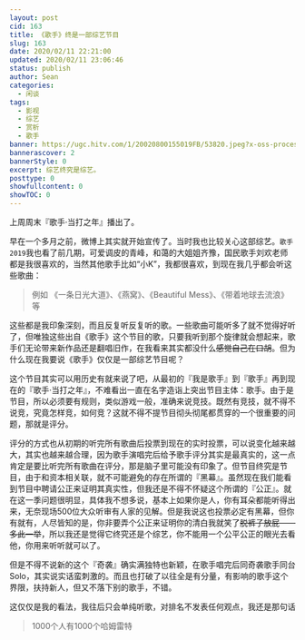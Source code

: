```yaml
---
layout: post
cid: 163
title: 《歌手》终是一部综艺节目
slug: 163
date: 2020/02/11 22:21:00
updated: 2020/02/11 23:06:46
status: publish
author: Sean
categories: 
  - 闲谈
tags: 
  - 影视
  - 综艺
  - 赏析
  - 歌手
banner: https://ugc.hitv.com/1/20020800155019FB/53820.jpeg?x-oss-process=image/resize,l_2000,auto-orient,1/quality,q_90
bannerascover: 2
bannerStyle: 0
excerpt: 综艺终究是综艺。
posttype: 0
showfullcontent: 0
showTOC: 0
---
```



上周周末『歌手·当打之年』播出了。

早在一个多月之前，微博上其实就开始宣传了。当时我也比较关心这部综艺。`歌手2019`我也看了前几期，可爱调皮的青峰，和蔼的大姐姐齐豫，国民歌手刘欢老师都是我很喜欢的，当然其他歌手比如“小K”，我都很喜欢，到现在我几乎都会听这些歌曲：

>例如 《一条日光大道》、《燕窝》、《Beautiful Mess》、《带着地球去流浪》等

这些都是我印象深刻，而且反复听反复听的歌。一些歌曲可能听多了就不觉得好听了，但唯独这些出自《歌手》这个节目的歌，只要我听到那个旋律就会想起来，歌手们无论带来新作品还是翻唱旧作，在我看来其实都没什么<del>感觉自己在口胡</del>。但为什么现在我要说《歌手》仅仅是一部综艺节目呢？

这个节目其实可以用历史有就来说了吧，从最初的『我是歌手』到『歌手』再到现在的『歌手·当打之年』，不难看出一直在名字造诣上突出节目主体：歌手。由于是节目，所以必须要有规则，类似游戏一般，准确来说竞技。既然有竞技，就不得不说竞，究竟怎样竞，如何竞？这就不得不提节目彻头彻尾都贯穿的一个很重要的问题，那就是评分。

评分的方式也从初期的听完所有歌曲后投票到现在的实时投票，可以说变化越来越大，其实也越来越合理，因为歌手演唱完后给予歌手评分其实是最真实的，这一点肯定是要比听完所有歌曲在评分，那是脑子里可能没有印象了。但节目终究是节目，由于和资本相关联，就不可能避免的存在所谓的『黑幕』。虽然现在我们能看到节目中聘请公正来证明其真实性，但我还是不得不怀疑这个所谓的『公正』。就在这一季问题很明显，具体我不想多说，基本上如果你是人，你有耳朵都能听得出来，无奈现场500位大众听审有人家的见解。但是我说这也投票必定有黑幕，但你有就有，人尽皆知的是，你非要弄个公正来证明你的清白我就笑了<del>脱裤子放屁——多此一举</del>，所以我还是觉得它终究还是个综艺，你不能用一个公平公正的眼光去看他，你用来听听就可以了。

但是不得不说新的这个『奇袭』确实满独特也新颖，在歌手唱完后同奇袭歌手同台Solo，其实说实话蛮刺激的。而且也打破了以往全是有分量，有影响的歌手这个界限，扶持新人，但又不落下别的歌手，不错。

这仅仅是我的看法，我往后只会单纯听歌，对排名不发表任何观点，我还是那句话

>1000个人有1000个哈姆雷特
